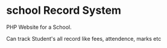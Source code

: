 # school Record System


PHP Website for a School.


Can track Student's all record like fees, attendence, marks etc
